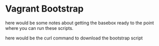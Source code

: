 # Vagrant Bootstrap

here would be some notes about getting the basebox ready to the point where you can run these scripts.

here would be the curl command to download the bootstrap script
